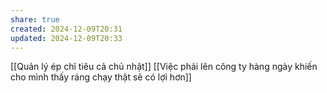 ```yaml
---
share: true
created: 2024-12-09T20:31
updated: 2024-12-09T20:33
---
```

[[Quản lý ép chỉ tiêu cả chủ nhật]]
[[Việc phải lên công ty hàng ngày khiến cho mình thấy ráng chạy thật sẽ có lợi hơn]]